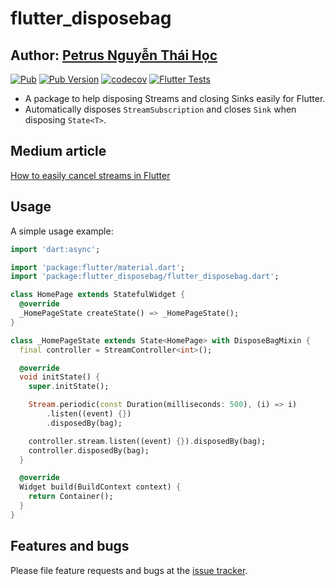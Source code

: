 # flutter_disposebag

## Author: [Petrus Nguyễn Thái Học](https://github.com/hoc081098)

[![Pub](https://img.shields.io/pub/v/flutter_disposebag)](https://pub.dev/packages/flutter_disposebag)
[![Pub Version](https://img.shields.io/pub/v/flutter_disposebag?include_prereleases)](https://pub.dev/packages/flutter_disposebag)
[![codecov](https://codecov.io/gh/Flutter-Dart-Open-Source/flutter_disposebag/branch/master/graph/badge.svg?token=g0vMFL9L2Q)](https://codecov.io/gh/Flutter-Dart-Open-Source/flutter_disposebag)
[![Flutter Tests](https://github.com/Flutter-Dart-Open-Source/flutter_disposebag/workflows/Flutter%20Tests/badge.svg)](https://github.com/Flutter-Dart-Open-Source/flutter_disposebag.git)

*   A package to help disposing Streams and closing Sinks easily for Flutter.
*   Automatically disposes `StreamSubscription` and closes `Sink` when disposing `State<T>`.

## Medium article

[How to easily cancel streams in Flutter](https://hoc081098.medium.com/how-to-easily-cancel-streams-in-dart-flutter-69cad1980267)

## Usage

A simple usage example:

```dart
import 'dart:async';

import 'package:flutter/material.dart';
import 'package:flutter_disposebag/flutter_disposebag.dart';

class HomePage extends StatefulWidget {
  @override
  _HomePageState createState() => _HomePageState();
}

class _HomePageState extends State<HomePage> with DisposeBagMixin {
  final controller = StreamController<int>();

  @override
  void initState() {
    super.initState();

    Stream.periodic(const Duration(milliseconds: 500), (i) => i)
        .listen((event) {})
        .disposedBy(bag);

    controller.stream.listen((event) {}).disposedBy(bag);
    controller.disposedBy(bag);
  }

  @override
  Widget build(BuildContext context) {
    return Container();
  }
}
```

## Features and bugs

Please file feature requests and bugs at the [issue tracker][tracker].

[tracker]: https://github.com/hoc081098/disposebag/issues/new
